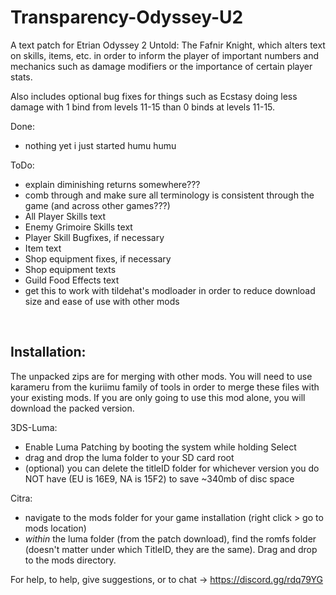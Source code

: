 # Transparency-Odyssey-U2

A text patch for Etrian Odyssey 2 Untold: The Fafnir Knight, which alters text on skills, items, etc. in order to inform the player of important numbers and mechanics such as damage modifiers or the importance of certain player stats.

Also includes optional bug fixes for things such as Ecstasy doing less damage with 1 bind from levels 11-15 than 0 binds at levels 11-15.

Done:
 - nothing yet i just started humu humu

ToDo:
 - explain diminishing returns somewhere???
 - comb through and make sure all terminology is consistent through the game (and across other games???)
 - All Player Skills text
 - Enemy Grimoire Skills text
 - Player Skill Bugfixes, if necessary
 - Item text
 - Shop equipment fixes, if necessary
 - Shop equipment texts
 - Guild Food Effects text
 - get this to work with tildehat's modloader in order to reduce download size and ease of use with other mods

&nbsp;

## Installation: 
The unpacked zips are for merging with other mods. You will need to use karameru from the kuriimu family of tools in order to merge these files with your existing mods. If you are only going to use this mod alone, you will download the packed version.


3DS-Luma:
 - Enable Luma Patching by booting the system while holding Select
 - drag and drop the luma folder to your SD card root
 - (optional) you can delete the titleID folder for whichever version you do NOT have (EU is 16E9, NA is 15F2) to save ~340mb of disc space


Citra: 
 - navigate to the mods folder for your game installation (right click > go to mods location)
 - *within* the luma folder (from the patch download), find the romfs folder (doesn't matter under which TitleID, they are the same). Drag and drop to the mods directory.


For help, to help, give suggestions, or to chat -> https://discord.gg/rdq79YG
